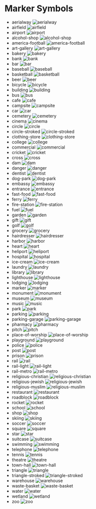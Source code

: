 # Marker Symbols

- aerialway ![aerialway](https://cdn.rawgit.com/mapbox/maki/master/icons/aerialway-15.svg)
- airfield ![airfield](https://cdn.rawgit.com/mapbox/maki/master/icons/airfield-15.svg)
- airport ![airport](https://cdn.rawgit.com/mapbox/maki/master/icons/airport-15.svg)
- alcohol-shop ![alcohol-shop](https://cdn.rawgit.com/mapbox/maki/master/icons/alcohol-shop-15.svg)
- america-football ![america-football](https://cdn.rawgit.com/mapbox/maki/master/icons/america-football-15.svg)
- art-gallery ![art-gallery](https://cdn.rawgit.com/mapbox/maki/master/icons/art-gallery-15.svg)
- bakery ![bakery](https://cdn.rawgit.com/mapbox/maki/master/icons/bakery-15.svg)
- bank ![bank](https://cdn.rawgit.com/mapbox/maki/master/icons/bank-15.svg)
- bar ![bar](https://cdn.rawgit.com/mapbox/maki/master/icons/bar-15.svg)
- baseball ![baseball](https://cdn.rawgit.com/mapbox/maki/master/icons/baseball-15.svg)
- basketball ![basketball](https://cdn.rawgit.com/mapbox/maki/master/icons/basketball-15.svg)
- beer ![beer](https://cdn.rawgit.com/mapbox/maki/master/icons/beer-15.svg)
- bicycle ![bicycle](https://cdn.rawgit.com/mapbox/maki/master/icons/bicycle-15.svg)
- building ![building](https://cdn.rawgit.com/mapbox/maki/master/icons/building-15.svg)
- bus ![bus](https://cdn.rawgit.com/mapbox/maki/master/icons/bus-15.svg)
- cafe ![cafe](https://cdn.rawgit.com/mapbox/maki/master/icons/cafe-15.svg)
- campsite ![campsite](https://cdn.rawgit.com/mapbox/maki/master/icons/campsite-15.svg)
- car ![car](https://cdn.rawgit.com/mapbox/maki/master/icons/car-15.svg)
- cemetery ![cemetery](https://cdn.rawgit.com/mapbox/maki/master/icons/cemetery-15.svg)
- cinema ![cinema](https://cdn.rawgit.com/mapbox/maki/master/icons/cinema-15.svg)
- circle ![circle](https://cdn.rawgit.com/mapbox/maki/master/icons/circle-15.svg)
- circle-stroked ![circle-stroked](https://cdn.rawgit.com/mapbox/maki/master/icons/circle-stroked-15.svg)
- clothing-store ![clothing-store](https://cdn.rawgit.com/mapbox/maki/master/icons/clothing-store-15.svg)
- college ![college](https://cdn.rawgit.com/mapbox/maki/master/icons/college-15.svg)
- commercial ![commercial](https://cdn.rawgit.com/mapbox/maki/master/icons/commercial-15.svg)
- cricket ![cricket](https://cdn.rawgit.com/mapbox/maki/master/icons/cricket-15.svg)
- cross ![cross](https://cdn.rawgit.com/mapbox/maki/master/icons/cross-15.svg)
- dam ![dam](https://cdn.rawgit.com/mapbox/maki/master/icons/dam-15.svg)
- danger ![danger](https://cdn.rawgit.com/mapbox/maki/master/icons/danger-15.svg)
- dentist ![dentist](https://cdn.rawgit.com/mapbox/maki/master/icons/dentist-15.svg)
- dog-park ![dog-park](https://cdn.rawgit.com/mapbox/maki/master/icons/dog-park-15.svg)
- embassy ![embassy](https://cdn.rawgit.com/mapbox/maki/master/icons/embassy-15.svg)
- entrance ![entrance](https://cdn.rawgit.com/mapbox/maki/master/icons/entrance-15.svg)
- fast-food ![fast-food](https://cdn.rawgit.com/mapbox/maki/master/icons/fast-food-15.svg)
- ferry ![ferry](https://cdn.rawgit.com/mapbox/maki/master/icons/ferry-15.svg)
- fire-station ![fire-station](https://cdn.rawgit.com/mapbox/maki/master/icons/fire-station-15.svg)
- fuel ![fuel](https://cdn.rawgit.com/mapbox/maki/master/icons/fuel-15.svg)
- garden ![garden](https://cdn.rawgit.com/mapbox/maki/master/icons/garden-15.svg)
- gift ![gift](https://cdn.rawgit.com/mapbox/maki/master/icons/gift-15.svg)
- golf ![golf](https://cdn.rawgit.com/mapbox/maki/master/icons/golf-15.svg)
- grocery ![grocery](https://cdn.rawgit.com/mapbox/maki/master/icons/grocery-15.svg)
- hairdresser ![hairdresser](https://cdn.rawgit.com/mapbox/maki/master/icons/hairdresser-15.svg)
- harbor ![harbor](https://cdn.rawgit.com/mapbox/maki/master/icons/harbor-15.svg)
- heart ![heart](https://cdn.rawgit.com/mapbox/maki/master/icons/heart-15.svg)
- heliport ![heliport](https://cdn.rawgit.com/mapbox/maki/master/icons/heliport-15.svg)
- hospital ![hospital](https://cdn.rawgit.com/mapbox/maki/master/icons/hospital-15.svg)
- ice-cream ![ice-cream](https://cdn.rawgit.com/mapbox/maki/master/icons/ice-cream-15.svg)
- laundry ![laundry](https://cdn.rawgit.com/mapbox/maki/master/icons/laundry-15.svg)
- library ![library](https://cdn.rawgit.com/mapbox/maki/master/icons/library-15.svg)
- lighthouse ![lighthouse](https://cdn.rawgit.com/mapbox/maki/master/icons/lighthouse-15.svg)
- lodging ![lodging](https://cdn.rawgit.com/mapbox/maki/master/icons/lodging-15.svg)
- marker ![marker](https://cdn.rawgit.com/mapbox/maki/master/icons/marker-15.svg)
- monument ![monument](https://cdn.rawgit.com/mapbox/maki/master/icons/monument-15.svg)
- museum ![museum](https://cdn.rawgit.com/mapbox/maki/master/icons/museum-15.svg)
- music ![music](https://cdn.rawgit.com/mapbox/maki/master/icons/music-15.svg)
- park ![park](https://cdn.rawgit.com/mapbox/maki/master/icons/park-15.svg)
- parking ![parking](https://cdn.rawgit.com/mapbox/maki/master/icons/parking-15.svg)
- parking-garage ![parking-garage](https://cdn.rawgit.com/mapbox/maki/master/icons/parking-garage-15.svg)
- pharmacy ![pharmacy](https://cdn.rawgit.com/mapbox/maki/master/icons/pharmacy-15.svg)
- pitch ![pitch](https://cdn.rawgit.com/mapbox/maki/master/icons/pitch-15.svg)
- place-of-worship ![place-of-worship](https://cdn.rawgit.com/mapbox/maki/master/icons/place-of-worship-15.svg)
- playground ![playground](https://cdn.rawgit.com/mapbox/maki/master/icons/playground-15.svg)
- police ![police](https://cdn.rawgit.com/mapbox/maki/master/icons/police-15.svg)
- post ![post](https://cdn.rawgit.com/mapbox/maki/master/icons/post-15.svg)
- prison ![prison](https://cdn.rawgit.com/mapbox/maki/master/icons/prison-15.svg)
- rail ![rail](https://cdn.rawgit.com/mapbox/maki/master/icons/rail-15.svg)
- rail-light ![rail-light](https://cdn.rawgit.com/mapbox/maki/master/icons/rail-light-15.svg)
- rail-metro ![rail-metro](https://cdn.rawgit.com/mapbox/maki/master/icons/rail-metro-15.svg)
- religious-christian ![religious-christian](https://cdn.rawgit.com/mapbox/maki/master/icons/religious-christian-15.svg)
- religious-jewish ![religious-jewish](https://cdn.rawgit.com/mapbox/maki/master/icons/religious-jewish-15.svg)
- religious-muslim ![religious-muslim](https://cdn.rawgit.com/mapbox/maki/master/icons/religious-muslim-15.svg)
- restaurant ![restaurant](https://cdn.rawgit.com/mapbox/maki/master/icons/restaurant-15.svg)
- roadblock ![roadblock](https://cdn.rawgit.com/mapbox/maki/master/icons/roadblock-15.svg)
- rocket ![rocket](https://cdn.rawgit.com/mapbox/maki/master/icons/rocket-15.svg)
- school ![school](https://cdn.rawgit.com/mapbox/maki/master/icons/school-15.svg)
- shop ![shop](https://cdn.rawgit.com/mapbox/maki/master/icons/shop-15.svg)
- skiing ![skiing](https://cdn.rawgit.com/mapbox/maki/master/icons/skiing-15.svg)
- soccer ![soccer](https://cdn.rawgit.com/mapbox/maki/master/icons/soccer-15.svg)
- square ![square](https://cdn.rawgit.com/mapbox/maki/master/icons/square-15.svg)
- star ![star](https://cdn.rawgit.com/mapbox/maki/master/icons/star-15.svg)
- suitcase ![suitcase](https://cdn.rawgit.com/mapbox/maki/master/icons/suitcase-15.svg)
- swimming ![swimming](https://cdn.rawgit.com/mapbox/maki/master/icons/swimming-15.svg)
- telephone ![telephone](https://cdn.rawgit.com/mapbox/maki/master/icons/telephone-15.svg)
- tennis ![tennis](https://cdn.rawgit.com/mapbox/maki/master/icons/tennis-15.svg)
- theatre ![theatre](https://cdn.rawgit.com/mapbox/maki/master/icons/theatre-15.svg)
- town-hall ![town-hall](https://cdn.rawgit.com/mapbox/maki/master/icons/town-hall-15.svg)
- triangle ![triangle](https://cdn.rawgit.com/mapbox/maki/master/icons/triangle-15.svg)
- triangle-stroked ![triangle-stroked](https://cdn.rawgit.com/mapbox/maki/master/icons/triangle-stroked-15.svg)
- warehouse ![warehouse](https://cdn.rawgit.com/mapbox/maki/master/icons/warehouse-15.svg)
- waste-basket ![waste-basket](https://cdn.rawgit.com/mapbox/maki/master/icons/waste-basket-15.svg)
- water ![water](https://cdn.rawgit.com/mapbox/maki/master/icons/water-15.svg)
- wetland ![wetland](https://cdn.rawgit.com/mapbox/maki/master/icons/wetland-15.svg)
- zoo ![zoo](https://cdn.rawgit.com/mapbox/maki/master/icons/zoo-15.svg)
